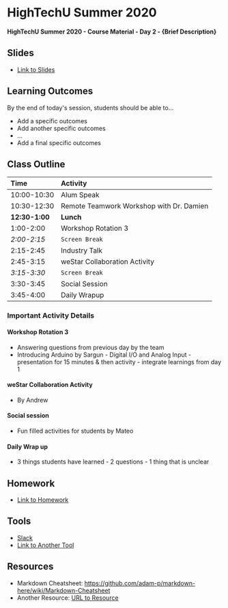 # HighTechU Summer 2020

**HighTechU Summer 2020 - Course Material - Day 2 - {Brief Description}**

## Slides

* [Link to Slides](Link)

## Learning Outcomes
By the end of today's session, students should be able to...
* Add a specific outcomes
* Add another specific outcomes
* ...
* Add a final specific outcomes

## Class Outline

|Time|Activity|
|:---|:---|
|10:00-10:30| Alum Speak|
|10:30-12:30| Remote Teamwork Workshop with Dr. Damien| 
|**12:30-1:00**|**Lunch**|
|1:00-2:00| Workshop Rotation 3|
|*2:00-2:15*|`Screen Break`|
|2:15-2:45| Industry Talk|
|2:45-3:15| weStar Collaboration Activity|
|*3:15-3:30*|`Screen Break`|
|3:30-3:45|Social Session|
|3:45-4:00|Daily Wrapup|

### Important Activity Details

#### Workshop Rotation 3
* Answering questions from previous day by the team
* Introducing Arduino by Sargun - Digital I/O and Analog Input - presentation for 15 minutes & then activity - integrate learnings from day 1

#### weStar Collaboration Activity
* By Andrew

#### Social session 
* Fun filled activities for students by Mateo

#### Daily Wrap up
* 3 things students have learned - 2 questions - 1 thing that is unclear

## Homework

* [Link to Homework](Link)

## Tools

* [Slack](https://slack.com/)
* [Link to Another Tool](Link)

## Resources

* Markdown Cheatsheet: https://github.com/adam-p/markdown-here/wiki/Markdown-Cheatsheet
* Another Resource: [URL to Resource](link)
